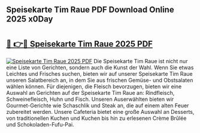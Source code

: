 ## Speisekarte Tim Raue PDF Download Online 2025 x0Day

# <h2><a href="http://gc91wo.nevu.top/?p=Speisekarte+Tim+Raue">🔗 👉🔴 Speisekarte Tim Raue 2025 PDF</a></h2>

[![Speisekarte Tim Raue 2025 PDF](https://i.imgur.com/dBaPXMq.png)](http://gc91wo.nevu.top/?p=Speisekarte+Tim+Raue)
Die Speisekarte Tim Raue ist nicht nur eine Liste von Gerichten, sondern auch die Kunst der Wahl. Wenn Sie etwas Leichtes und Frisches suchen, bieten wir auf unserer Speisekarte Tim Raue unseren Salatbereich an, in dem Sie aus frischen Gemüse- und Obstsalaten wählen können. Für diejenigen, die Fleisch bevorzugen, bieten wir eine Auswahl an Gerichten auf der Speisekarte Tim Raue an: Rindfleisch, Schweinefleisch, Huhn und Fisch. Unseren Auserwählten bieten wir Gourmet-Gerichte wie Schaschlik und Steak an, die auf einem alten Feuer zubereitet werden. Unsere Cafeteria bietet eine große Auswahl an Desserts, von traditionellen Kuchen und Kuchen bis hin zu erlesenen Crème Brûlée und Schokoladen-Fufu-Pai.
